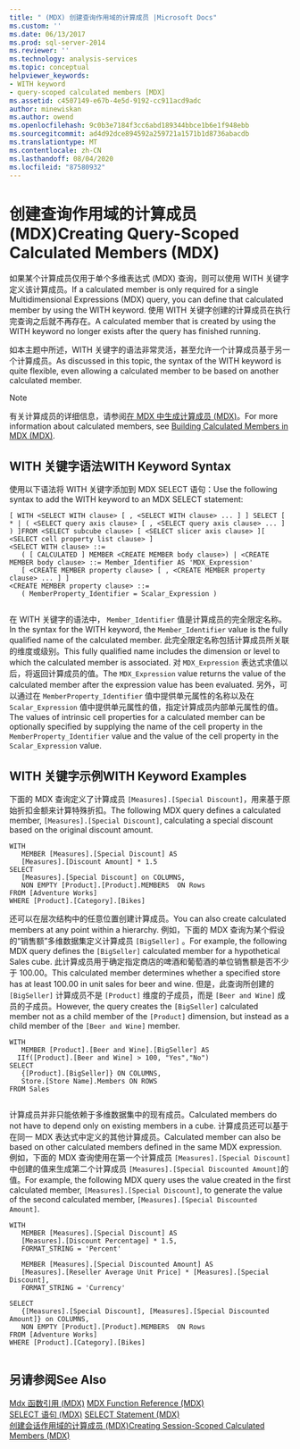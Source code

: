 ```yaml
---
title: " (MDX) 创建查询作用域的计算成员 |Microsoft Docs"
ms.custom: ''
ms.date: 06/13/2017
ms.prod: sql-server-2014
ms.reviewer: ''
ms.technology: analysis-services
ms.topic: conceptual
helpviewer_keywords:
- WITH keyword
- query-scoped calculated members [MDX]
ms.assetid: c4507149-e67b-4e5d-9192-cc911acd9adc
author: minewiskan
ms.author: owend
ms.openlocfilehash: 9c0b3e7184f3cc6abd189344bbce1b6e1f948ebb
ms.sourcegitcommit: ad4d92dce894592a259721a1571b1d8736abacdb
ms.translationtype: MT
ms.contentlocale: zh-CN
ms.lasthandoff: 08/04/2020
ms.locfileid: "87580932"
---
```

# <a name="creating-query-scoped-calculated-members-mdx"></a><span data-ttu-id="75caa-102">创建查询作用域的计算成员 (MDX)</span><span class="sxs-lookup"><span data-stu-id="75caa-102">Creating Query-Scoped Calculated Members (MDX)</span></span>
  <span data-ttu-id="75caa-103">如果某个计算成员仅用于单个多维表达式 (MDX) 查询，则可以使用 WITH 关键字定义该计算成员。</span><span class="sxs-lookup"><span data-stu-id="75caa-103">If a calculated member is only required for a single Multidimensional Expressions (MDX) query, you can define that calculated member by using the WITH keyword.</span></span> <span data-ttu-id="75caa-104">使用 WITH 关键字创建的计算成员在执行完查询之后就不再存在。</span><span class="sxs-lookup"><span data-stu-id="75caa-104">A calculated member that is created by using the WITH keyword no longer exists after the query has finished running.</span></span>  
  
 <span data-ttu-id="75caa-105">如本主题中所述，WITH 关键字的语法非常灵活，甚至允许一个计算成员基于另一个计算成员。</span><span class="sxs-lookup"><span data-stu-id="75caa-105">As discussed in this topic, the syntax of the WITH keyword is quite flexible, even allowing a calculated member to be based on another calculated member.</span></span>  
  
> [!NOTE]  
>  <span data-ttu-id="75caa-106">有关计算成员的详细信息，请参阅[在 MDX 中生成计算成员 (MDX)](mdx-calculated-members-building-calculated-members.md)。</span><span class="sxs-lookup"><span data-stu-id="75caa-106">For more information about calculated members, see [Building Calculated Members in MDX &#40;MDX&#41;](mdx-calculated-members-building-calculated-members.md).</span></span>  
  
## <a name="with-keyword-syntax"></a><span data-ttu-id="75caa-107">WITH 关键字语法</span><span class="sxs-lookup"><span data-stu-id="75caa-107">WITH Keyword Syntax</span></span>  
 <span data-ttu-id="75caa-108">使用以下语法将 WITH 关键字添加到 MDX SELECT 语句：</span><span class="sxs-lookup"><span data-stu-id="75caa-108">Use the following syntax to add the WITH keyword to an MDX SELECT statement:</span></span>  
  
```  
[ WITH <SELECT WITH clause> [ , <SELECT WITH clause> ... ] ] SELECT [ * | ( <SELECT query axis clause> [ , <SELECT query axis clause> ... ] ) ]FROM <SELECT subcube clause> [ <SELECT slicer axis clause> ][ <SELECT cell property list clause> ]  
<SELECT WITH clause> ::=  
   ( [ CALCULATED ] MEMBER <CREATE MEMBER body clause>) | <CREATE MEMBER body clause> ::= Member_Identifier AS 'MDX_Expression'  
   [ <CREATE MEMBER property clause> [ , <CREATE MEMBER property clause> ... ] ]  
<CREATE MEMBER property clause> ::=  
   ( MemberProperty_Identifier = Scalar_Expression )  
  
```  
  
 <span data-ttu-id="75caa-109">在 WITH 关键字的语法中， `Member_Identifier` 值是计算成员的完全限定名称。</span><span class="sxs-lookup"><span data-stu-id="75caa-109">In the syntax for the WITH keyword, the `Member_Identifier` value is the fully qualified name of the calculated member.</span></span> <span data-ttu-id="75caa-110">此完全限定名称包括计算成员所关联的维度或级别。</span><span class="sxs-lookup"><span data-stu-id="75caa-110">This fully qualified name includes the dimension or level to which the calculated member is associated.</span></span> <span data-ttu-id="75caa-111">对 `MDX_Expression` 表达式求值以后，将返回计算成员的值。</span><span class="sxs-lookup"><span data-stu-id="75caa-111">The `MDX_Expression` value returns the value of the calculated member after the expression value has been evaluated.</span></span> <span data-ttu-id="75caa-112">另外，可以通过在 `MemberProperty_Identifier` 值中提供单元属性的名称以及在 `Scalar_Expression` 值中提供单元属性的值，指定计算成员内部单元属性的值。</span><span class="sxs-lookup"><span data-stu-id="75caa-112">The values of intrinsic cell properties for a calculated member can be optionally specified by supplying the name of the cell property in the `MemberProperty_Identifier` value and the value of the cell property in the `Scalar_Expression` value.</span></span>  
  
## <a name="with-keyword-examples"></a><span data-ttu-id="75caa-113">WITH 关键字示例</span><span class="sxs-lookup"><span data-stu-id="75caa-113">WITH Keyword Examples</span></span>  
 <span data-ttu-id="75caa-114">下面的 MDX 查询定义了计算成员 `[Measures].[Special Discount]`，用来基于原始折扣金额来计算特殊折扣。</span><span class="sxs-lookup"><span data-stu-id="75caa-114">The following MDX query defines a calculated member, `[Measures].[Special Discount]`, calculating a special discount based on the original discount amount.</span></span>  
  
```  
WITH   
   MEMBER [Measures].[Special Discount] AS  
   [Measures].[Discount Amount] * 1.5  
SELECT   
   [Measures].[Special Discount] on COLUMNS,  
   NON EMPTY [Product].[Product].MEMBERS  ON Rows  
FROM [Adventure Works]  
WHERE [Product].[Category].[Bikes]  
```  
  
 <span data-ttu-id="75caa-115">还可以在层次结构中的任意位置创建计算成员。</span><span class="sxs-lookup"><span data-stu-id="75caa-115">You can also create calculated members at any point within a hierarchy.</span></span> <span data-ttu-id="75caa-116">例如，下面的 MDX 查询为某个假设的“销售额”多维数据集定义计算成员 `[BigSeller]` 。</span><span class="sxs-lookup"><span data-stu-id="75caa-116">For example, the following MDX query defines the `[BigSeller]` calculated member for a hypothetical Sales cube.</span></span> <span data-ttu-id="75caa-117">此计算成员用于确定指定商店的啤酒和葡萄酒的单位销售额是否不少于 100.00。</span><span class="sxs-lookup"><span data-stu-id="75caa-117">This calculated member determines whether a specified store has at least 100.00 in unit sales for beer and wine.</span></span> <span data-ttu-id="75caa-118">但是，此查询所创建的 `[BigSeller]` 计算成员不是 `[Product]` 维度的子成员，而是 `[Beer and Wine]` 成员的子成员。</span><span class="sxs-lookup"><span data-stu-id="75caa-118">However, the query creates the `[BigSeller]` calculated member not as a child member of the `[Product]` dimension, but instead as a child member of the `[Beer and Wine]` member.</span></span>  
  
```  
WITH   
   MEMBER [Product].[Beer and Wine].[BigSeller] AS  
  IIf([Product].[Beer and Wine] > 100, "Yes","No")  
SELECT  
   {[Product].[BigSeller]} ON COLUMNS,  
   Store.[Store Name].Members ON ROWS  
FROM Sales  
  
```  
  
 <span data-ttu-id="75caa-119">计算成员并非只能依赖于多维数据集中的现有成员。</span><span class="sxs-lookup"><span data-stu-id="75caa-119">Calculated members do not have to depend only on existing members in a cube.</span></span> <span data-ttu-id="75caa-120">计算成员还可以基于在同一 MDX 表达式中定义的其他计算成员。</span><span class="sxs-lookup"><span data-stu-id="75caa-120">Calculated member can also be based on other calculated members defined in the same MDX expression.</span></span> <span data-ttu-id="75caa-121">例如，下面的 MDX 查询使用在第一个计算成员 `[Measures].[Special Discount]`中创建的值来生成第二个计算成员 `[Measures].[Special Discounted Amount]`的值。</span><span class="sxs-lookup"><span data-stu-id="75caa-121">For example, the following MDX query uses the value created in the first calculated member, `[Measures].[Special Discount]`, to generate the value of the second calculated member, `[Measures].[Special Discounted Amount]`.</span></span>  
  
```  
WITH   
   MEMBER [Measures].[Special Discount] AS  
   [Measures].[Discount Percentage] * 1.5,   
   FORMAT_STRING = 'Percent'  
  
   MEMBER [Measures].[Special Discounted Amount] AS  
   [Measures].[Reseller Average Unit Price] * [Measures].[Special Discount],   
   FORMAT_STRING = 'Currency'  
  
SELECT   
   {[Measures].[Special Discount], [Measures].[Special Discounted Amount]} on COLUMNS,  
   NON EMPTY [Product].[Product].MEMBERS  ON Rows  
FROM [Adventure Works]  
WHERE [Product].[Category].[Bikes]  
  
```  
  
## <a name="see-also"></a><span data-ttu-id="75caa-122">另请参阅</span><span class="sxs-lookup"><span data-stu-id="75caa-122">See Also</span></span>  
 <span data-ttu-id="75caa-123">[Mdx 函数引用 &#40;MDX&#41;](/sql/mdx/mdx-function-reference-mdx) </span><span class="sxs-lookup"><span data-stu-id="75caa-123">[MDX Function Reference &#40;MDX&#41;](/sql/mdx/mdx-function-reference-mdx) </span></span>  
 <span data-ttu-id="75caa-124">[SELECT 语句 &#40;MDX&#41;](/sql/mdx/mdx-data-manipulation-select) </span><span class="sxs-lookup"><span data-stu-id="75caa-124">[SELECT Statement &#40;MDX&#41;](/sql/mdx/mdx-data-manipulation-select) </span></span>  
 [<span data-ttu-id="75caa-125">创建会话作用域的计算成员 (MDX)</span><span class="sxs-lookup"><span data-stu-id="75caa-125">Creating Session-Scoped Calculated Members &#40;MDX&#41;</span></span>](mdx-calculated-members-session-scoped-calculated-members.md)  
  
  
